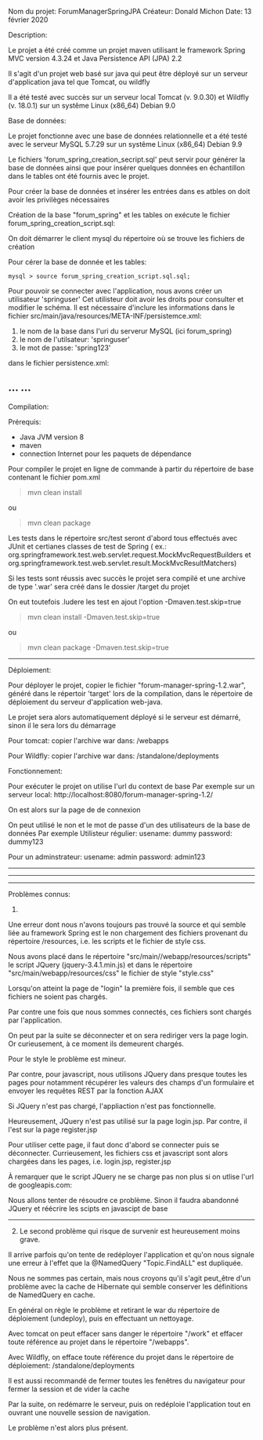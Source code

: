 Nom du projet: ForumManagerSpringJPA
Créateur: Donald Michon
Date: 13 février 2020

Description:

Le projet a été créé comme un projet maven utilisant le framework Spring MVC version 4.3.24 et Java Persistence API (JPA) 2.2

Il s'agit d'un projet web basé sur java qui peut être déployé sur un serveur d'application java tel que Tomcat, ou wildfly

Il a été testé avec succès sur un serveur local Tomcat (v. 9.0.30) et Wildfly (v. 18.0.1) sur un systême Linux (x86_64) Debian 9.0


Base  de données:

Le projet fonctionne avec une base de données relationnelle et a été testé avec le serveur MySQL 5.7.29 sur un systême Linux (x86_64) Debian 9.9


Le fichiers 'forum_spring_creation_secript.sql' peut servir pour générer la base de données ainsi que pour insérer quelques données en échantillon dans le tables ont été fournis avec le projet.


Pour créer la base de données et insérer les entrées dans es atbles on doit avoir les privilèges nécessaires

Création de la base "forum_spring" et les tables on exécute le fichier forum_spring_creation_script.sql:

On doit démarrer le client mysql du répertoire où se trouve les fichiers de création

Pour cérer la base de donnée et les tables:

	mysql > source forum_spring_creation_script.sql.sql;


Pour pouvoir se connecter avec l'application, nous avons créer un utilisateur 'springuser'
Cet utilisteur doit avoir les droits pour consulter et modifier le schéma.
Il est nécessaire d'inclure les informations dans le fichier src/main/java/resources/META-INF/persistemce.xml:

1. le nom de la base dans l'uri du serverur MySQL (ici forum_spring)
2. le nom de l'utilsateur:  'springuser'
3. le mot de passe: 'spring123'


dans le fichier persistence.xml:

...
		<properties>
			<property name="javax.persistence.jdbc.driver" value="com.mysql.cj.jdbc.Driver"/>
			<property name="javax.persistence.jdbc.url" value="jdbc:mysql://localhost:3306/forum_spring"/>
			<property name="javax.persistence.jdbc.user" value="springuser"/>
			<property name="javax.persistence.jdbc.password" value="spring123"/>
		</properties>
...
-------------------------------------

Compilation:

Prérequis: 

- Java JVM  version 8
- maven 
- connection Internet pour les paquets de dépendance 


Pour compiler le projet en ligne de commande à partir du répertoire de base contenant le fichier pom.xml

> mvn clean install

ou

> mvn clean package



Les tests dans le répertoire src/test seront d'abord tous effectués avec JUnit et certianes classes de test de Spring 
( ex.: org.springframework.test.web.servlet.request.MockMvcRequestBuilders et org.springframework.test.web.servlet.result.MockMvcResultMatchers)

Si les tests sont réussis avec succès le projet sera compilé et une archive de type '.war' sera créé dans le dossier /target du projet

On eut toutefois .ludere les test en ajout l'option -Dmaven.test.skip=true

> mvn clean install -Dmaven.test.skip=true

ou

> mvn clean package -Dmaven.test.skip=true
  

---------------------------------------
Déploiement:

Pour déployer le projet, copier le fichier "forum-manager-spring-1.2.war", généré dans le répertoir 'target' lors de la compilation, 
dans le répertoire de déploiement du serveur d'application web-java.

Le projet sera alors automatiquement déployé si le serveur est démarré, sinon il le sera  lors du démarrage

Pour tomcat:
copier l'archive war dans: <tomcat-server-directory>/webapps

Pour Wildfly:
copier l'archive war dans: <wildfly-server-directory>/standalone/deployments


Fonctionnement:

Pour exécuter le projet on utilise l'url du context de base
Par exemple sur un serveur local:
http://localhost:8080/forum-manager-spring-1.2/

On est alors sur la page de de connexion

On peut utilisé le non et le mot de passe d'un des utilisateurs de la base de données
Par exemple
Utilisteur régulier:
usename: dummy
password: dummy123

Pour un adminstrateur:
usename: admin
password: admin123

------------------------------------------------------------------------------------------------------
------------------------------------------------------------------------------------------------------
------------------------------------------------------------------------------------------------------

Problèmes connus:

1)

Une erreur dont nous n'avons toujours pas trouvé la source et qui semble liée au framework Spring 
est le non chargement des fichiers provenant du répertoire /resources, i.e. les scripts et le fichier de style css.

Nous avons placé dans le répertoire "src/main//webapp/resources/scripts" le script JQuery (jquery-3.4.1.min.js)
et dans le répertoire "src/main/webapp/resources/css" le fichier de style "style.css"

Lorsqu'on atteint la page de "login" la première fois, il semble que ces fichiers ne soient pas chargés.

Par contre une fois que nous sommes connectés, ces fichiers sont chargés par l'application.

On peut par la suite se déconnecter et on sera rediriger vers la page login. Or curieusement, à ce moment ils demeurent chargés.
 
Pour le style le problème est mineur. 

Par contre, pour javascript, nous utilisons JQuery dans presque toutes les pages
pour notamment récupérer les valeurs des champs d'un formulaire et envoyer les requêtes REST par la fonction AJAX

Si JQuery n'est pas chargé, l'appliaction n'est pas fonctionnelle.

Heureusement, JQuery n'est pas utilisé sur la page login.jsp.
Par contre, il l'est sur la page register.jsp

Pour utiliser cette page, il faut donc d'abord se connecter puis se déconnecter.
Currieusement, les fichiers css et javascript sont alors chargées dans les pages, i.e. login.jsp, register.jsp

À remarquer que le script JQuery ne se charge pas non plus  si on utlise l'url de googleapis.com:

<script type="text/javascript" src="https://ajax.googleapis.com/ajax/libs/jquery/3.4.1/jquery.min.js"></script>


Nous allons tenter de résoudre ce problème. Sinon il faudra abandonné JQuery et réécrire les scipts en javascipt de base


------------------------------------

2) Le second problème qui risque de survenir est heureusement moins grave.

Il arrive parfois qu'on tente de redéployer l'application et qu'on nous signale une erreur à l'effet que 
la @NamedQuery "Topic.FindALL" est dupliquée. 

Nous ne sommes pas certain, mais nous croyons qu'il s'agit peut_être d'un problème avec la cache de Hibernate qui semble conserver 
les définitions de NamedQuery en cache.

En général on règle le problème et retirant le war du répertoire de déploiement (undeploy), puis en effectuant un nettoyage.

Avec tomcat on peut effacer sans danger le répertoire "<tomcat-directory>/work" et effacer toute référence au projet dans le répertoire "<tomcat-directory>/webapps".


Avec Wildfly, on efface toute référence du projet dans le répertoire de déploiement: <wildfly-directory>/standalone/deployments


Il est aussi recommandé de fermer toutes les fenêtres du navigateur pour fermer la session et de vider la cache

Par la suite, on redémarre le serveur, puis on redéploie l'application tout en ouvrant une nouvelle session de navigation. 

Le problème n'est alors plus présent.













